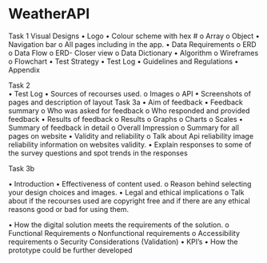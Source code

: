# WeatherAPI

Task 1
Visual Designs
•	Logo
•	Colour scheme with hex #
  o	Array
  o	Object
•	Navigation bar
  o	All pages including in the app.
•	Data Requirements
  o	ERD
  o	Data Flow
  o	ERD- Closer view
  o	Data Dictionary
•	Algorithm
  o	Wireframes
  o	Flowchart
•	Test Strategy
•	Test Log
•	Guidelines and Regulations 
•	Appendix


Task 2	
•	Test Log
•	Sources of recourses used.
  o	Images
  o	API
•	Screenshots of pages and description of layout
Task 3a
•	Aim of feedback
•	Feedback summary
  o	Who was asked for feedback
  o	Who responded and provided feedback
•	Results of feedback 
  o	Results
  o	Graphs
  o	Charts
  o	Scales
•	Summary of feedback in detail
  o	Overall Impression
  o	Summary for all pages on website
•	Validity and reliability
  o	Talk about Api reliability image reliability information on websites validity. 
•	Explain responses to some of the survey questions and spot trends in the responses



Task 3b


•	Introduction
•	Effectiveness of content used.
  o	Reason behind selecting your design choices and images.
•	Legal and ethical implications
  o	Talk about if the recourses used are copyright free and if there are any ethical reasons good or bad for using them.

•	How the digital solution meets the requirements of the solution.
  o	Functional Requirements
  o	Nonfunctional requirements
  o	Accessibility requirements
  o	Security Considerations (Validation)
•	KPI’s
•	How the prototype could be further developed
